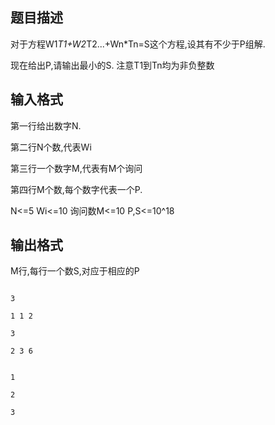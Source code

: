 ## 题目描述

<div>
 对于方程W1*T1+W2*T2...+Wn*Tn=S这个方程,设其有不少于P组解. 
</div>
<div>
 现在给出P,请输出最小的S. 注意T1到Tn均为非负整数
</div>

## 输入格式

<div>
 <div>
  第一行给出数字N. 
 </div>
 <div>
  第二行N个数,代表Wi 
 </div>
 <div>
  第三行一个数字M,代表有M个询问 
 </div>
 <div>
  第四行M个数,每个数字代表一个P.
 </div>
 <div>
  N<=5 Wi<=10 询问数M<=10 P,S<=10^18
 </div>
 <div></div>
</div>

## 输出格式

<p>M行,每行一个数S,对应于相应的P</p>

```input1
3
1 1 2
3
2 3 6
```
```output1
1
2
3
```
